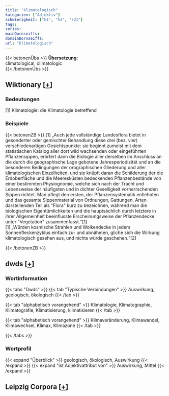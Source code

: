 ```yaml
---
title: "klimatologisch"
kategorien: ["Adjektiv"]
schwierigkeit: ["k1", "h2", "r21"]
tags:
series:
mainDornseiffs:
domainDornseiffs:
url: "klimatologisch"
---
```


{{< betonenÜbs >}}
**Übersetzung:**  
climatological, climatologic  
{{< /betonenÜbs >}}

## Wiktionary [[+](https://de.wiktionary.org/wiki/klimatologisch)]

### Bedeutungen
[1] Klimatologie: die Klimatologie betreffend  

### Beispiele
{{< betonenZB >}}
[1] „Auch jede vollständige Landesflora bietet in gesonderter oder gemischter Behandlung diese drei (bez. vier) verschiedenartigen Gesichtspunkte: sie beginnt zumeist mit dem statistischen Katalog aller dort wild wachsenden oder eingeführten Pflanzensippen, erörtert dann die Biologie aller derselben im Anschluss an die durch die geographische Lage gebotene Jahresperiodizität und an die besonderen Bedingungen der orographischen Gliederung und aller klimatologischen Einzelheiten, und sie knüpft daran die Schilderung der die Erdoberfläche und die Meeresküsten bedeckenden Pflanzenbestände von einer bestimmten Physiognomie, welche sich nach der Tracht und Lebensweise der häufigsten und in dichter Geselligkeit vorherrschenden Sippen richtet. Man pflegt den ersten, der Pflanzensystematik entlehnten und das gesamte Sippenmaterial von Ordnungen, Gattungen, Arten darstellenden Teil als "Flora" kurz zu bezeichnen, während man die biologischen Eigentümlichkeiten und die hauptsächlich durch letztere in ihrer Allgemeinheit beeinflusste Erscheinungsweise der Pflanzendecke unter "Vegetation" zusammenfasst.“[1]  
[1] „Würden kosmische Strahlen und Wolkendecke in jedem Sonnenfleckenzyklus einfach zu- und abnähmen, gliche sich die Wirkung klimatologisch gesehen aus, und nichts würde geschehen.“[2]  

{{< /betonenZB >}}


## dwds [[+](https://www.dwds.de/wb/klimatologisch)]

### Wortinformation
{{< tabs "Dwds" >}}
{{< tab "Typische Verbindungen" >}}
Auswirkung, geologisch, ökologisch
{{< /tab >}}

{{< tab "alphabetisch vorangehend" >}}
Klimatologie, Klimatographie, Klimatografie, Klimatisierung, klimatisieren
{{< /tab >}}

{{< tab "alphabetisch vorangehend" >}}
Klimaveränderung, Klimawandel, Klimawechsel, Klimax, Klimazone
{{< /tab >}}

{{< /tabs >}}

### Wortprofil
{{< expand "Überblick" >}} geologisch, ökologisch, Auswirkung {{< /expand >}}
{{< expand "ist Adjektivattribut von" >}} Auswirkung, Mittel {{< /expand >}}

## Leipzig Corpora [[+](https://corpora.uni-leipzig.de/en/res?word=klimatologisch&corpusId=deu_newscrawl-public_2018)]

